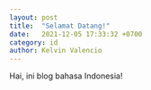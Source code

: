 ```yaml
---
layout: post
title:  "Selamat Datang!"
date:   2021-12-05 17:33:32 +0700
category: id
author: Kelvin Valencio
---
```

Hai, ini blog bahasa Indonesia!